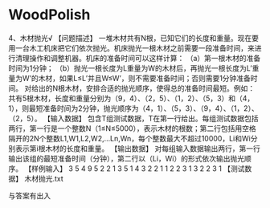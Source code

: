 # WoodPolish
4、木材抛光√
【问题描述】
一堆木材共有N根，已知它们的长度和重量。现在要用一台木工机床把它们依次抛光。机床抛光一根木材之前需要一段准备时间，来进行清理操作和调整机器。机床的准备时间可以这样计算：
（a）第一根木材的准备时间为1分钟；
（b）抛光一根长度为L重量为W的木材后，再抛光一根长度为L’重量为W’的木材，如果L≤L’并且W≤W’，则不需要准备时间；否则需要1分钟准备时间。
    对给出的N根木材，安排合适的抛光顺序，使得总的准备时间最短。例如：共有5根木材，长度和重量分别为（9，4）、（2，5）、（1，2）、（5，3）和（4，1），则最短准备时间为2分钟，抛光顺序为（4，1）、（5，3）、（9，4）、（1，2）、（2，5）。
【输入数据】
包含T组测试数据，T在第一行给出。每组测试数据包括两行，第一行是一个整数N（1≤N≤5000），表示木材的根数；第二行包括用空格隔开的2N个整数L1,W1,L2,W2,…Ln,Wn，每个整数最大不超过10000，Li和Wi分别表示第i根木材的长度和重量。
【输出数据】
对每组输入数据输出两行，第一行输出该组的最短准备时间（分钟），第二行以（Li，Wi）的形式依次输出抛光顺序。
【样例输入】
3
5
4 9 5 2 2 1 3 5 1 4
3
2 2 1 1 2 2
3
1 3 2 2 3 1
【测试数据】
木材抛光.txt

与答案有出入